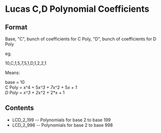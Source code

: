 Lucas C,D Polynomial Coefficients
=================================

Format
------
Base, "C", bunch of coefficients for C Poly, "D", bunch of coefficients for D Poly

eg.

10,C,1,5,7,5,1,D,1,2,2,1


Means:

base = 10 <br />
C Poly = x^4 + 5*x^3 + 7*x^2 + 5*x + 1 <br />
D Poly = x^3 + 2*x^2 + 2*x + 1 <br />


Contents
--------

* LCD_2_199 -- Polynomials for base 2 to base 199
* LCD_2_998 -- Polynomials for base 2 to base 998
